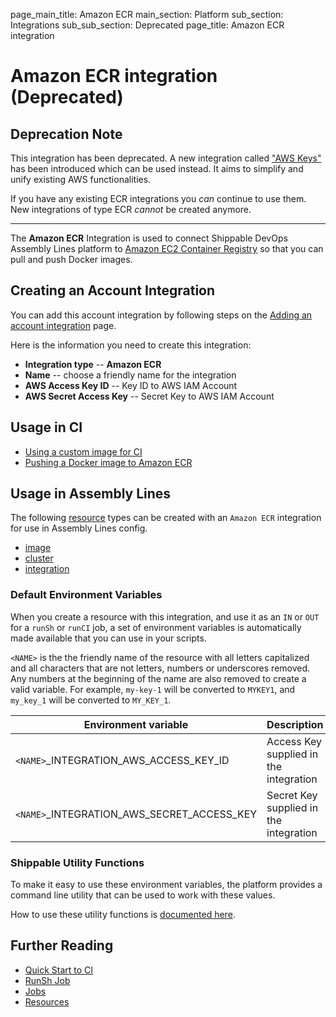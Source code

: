 page_main_title: Amazon ECR
main_section: Platform
sub_section: Integrations
sub_sub_section: Deprecated
page_title: Amazon ECR integration

# Amazon ECR integration (Deprecated)

## Deprecation Note
This integration has been deprecated. A new integration called ["AWS Keys"](/platform/integration/aws-keys) has been introduced which can be used instead. It aims to simplify and unify existing AWS functionalities.

If you have any existing ECR integrations you _can_ continue to use them. New integrations of type ECR _cannot_ be created anymore.

---

The **Amazon ECR** Integration is used to connect Shippable DevOps Assembly Lines platform to [Amazon EC2 Container Registry](https://aws.amazon.com/ecr/) so that you can pull and push Docker images.

## Creating an Account Integration

You can add this account integration by following steps on the [Adding an account integration](/platform/tutorial/integration/howto-crud-integration/) page.

Here is the information you need to create this integration:

* **Integration type** -- **Amazon ECR**
* **Name** -- choose a friendly name for the integration
* **AWS Access Key ID** -- Key ID to AWS IAM Account
* **AWS Secret Access Key** -- Secret Key to AWS IAM Account

## Usage in CI

* [Using a custom image for CI](/ci/custom-docker-image/)
* [Pushing a Docker image to Amazon ECR](/ci/push-amazon-ecr/)

## Usage in Assembly Lines

The following [resource](/platform/workflow/resource/overview/) types can be created with an `Amazon ECR` integration for use in Assembly Lines config.

* [image](/platform/workflow/resource/image)
* [cluster](/platform/workflow/resource/cluster)
* [integration](/platform/workflow/resource/integration)

### Default Environment Variables
When you create a resource with this integration, and use it as an `IN` or `OUT` for a `runSh` or `runCI` job, a set of environment variables is automatically made available that you can use in your scripts.

`<NAME>` is the the friendly name of the resource with all letters capitalized and all characters that are not letters, numbers or underscores removed. Any numbers at the beginning of the name are also removed to create a valid variable. For example, `my-key-1` will be converted to `MYKEY1`, and `my_key_1` will be converted to `MY_KEY_1`.

| Environment variable						         | Description        |
| ------			 							         |----------------- |
| `<NAME>`\_INTEGRATION\_AWS\_ACCESS\_KEY\_ID       | Access Key supplied in the integration |
| `<NAME>`\_INTEGRATION\_AWS\_SECRET\_ACCESS\_KEY   | Secret Key supplied in the integration |

### Shippable Utility Functions
To make it easy to use these environment variables, the platform provides a command line utility that can be used to work with these values.

How to use these utility functions is [documented here](/platform/tutorial/workflow/using-shipctl).

## Further Reading
* [Quick Start to CI](/getting-started/ci-sample)
* [RunSh Job](/platform/workflow/job/runsh)
* [Jobs](/platform/workflow/job/overview)
* [Resources](/platform/workflow/resource/overview)
